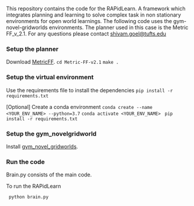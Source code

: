 

This repository contains the code for the RAPidLearn. A framework which integrates planning and learning to solve 
complex task in non stationary environments for open world learnings. The following code uses the gym-novel-gridworlds environments. The planner used in this case is the Metric FF_v_2.1. For any questions please contact shivam.goel@tufts.edu

### Setup the planner

Download [MetricFF](https://fai.cs.uni-saarland.de/hoffmann/ff/Metric-FF-v2.1.tgz).
```cd Metric-FF-v2.1```
```make . ```

### Setup the virtual environment

Use the requirements file to install the dependencies 
```pip install -r requirements.txt```

[Optional] Create a conda environment
```conda create --name <YOUR_ENV_NAME> --python=3.7```
```conda activate <YOUR_ENV_NAME>```
``` pip install -r requirements.txt```

### Setup the gym_novelgridworld

Install [gym_novel_gridworlds](https://github.com/gtatiya/gym-novel-gridworlds).

### Run the code

Brain.py consists of the main code. 

To run the RAPidLearn

``` python brain.py```